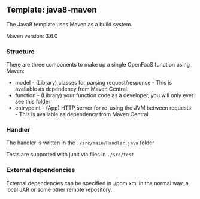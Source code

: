 ## Template: java8-maven

The Java8 template uses Maven as a build system.

Maven version: 3.6.0

### Structure

There are three components to make up a single OpenFaaS function using Maven:

- model - (Library) classes for parsing request/response - This is available as dependency from Maven Central.
- function - (Library) your function code as a developer, you will only ever see this folder
- entrypoint - (App) HTTP server for re-using the JVM between requests - This is available as dependency from Maven Central.

### Handler

The handler is written in the `./src/main/Handler.java` folder

Tests are supported with junit via files in `./src/test`

### External dependencies

External dependencies can be specified in ./pom.xml in the normal way, a local JAR or some other remote repository.

